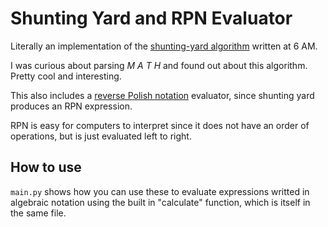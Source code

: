 # Shunting Yard and RPN Evaluator
Literally an implementation of the [shunting-yard algorithm](https://en.wikipedia.org/wiki/Shunting-yard_algorithm) written at 6 AM.

I was curious about parsing *M A T H* and found out about this algorithm. Pretty cool and interesting.

This also includes a [reverse Polish notation](https://en.wikipedia.org/wiki/Reverse_Polish_notation) evaluator, since shunting yard produces an RPN expression.

RPN is easy for computers to interpret since it does not have an order of operations, but is just evaluated left to right.

## How to use
`main.py` shows how you can use these to evaluate expressions writted in algebraic notation using the built in "calculate" function, which is itself in the same file.
